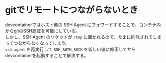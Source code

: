 # gitでリモートにつながらないとき

devcontainerではホスト側の SSH Agent にフォワードすることで、コンテナ内からgitのSSH認証を可能にしている。  
しかし、SSH Agent のソケットが `/tmp` に置かれるので、たまに削除されてしまってつながらなくなってしまう。  
`ssh-agent` を再実行して `SSH_AUTH_SOCK` を新しい値に修正してからdevcontainerを起動することで解決する。
